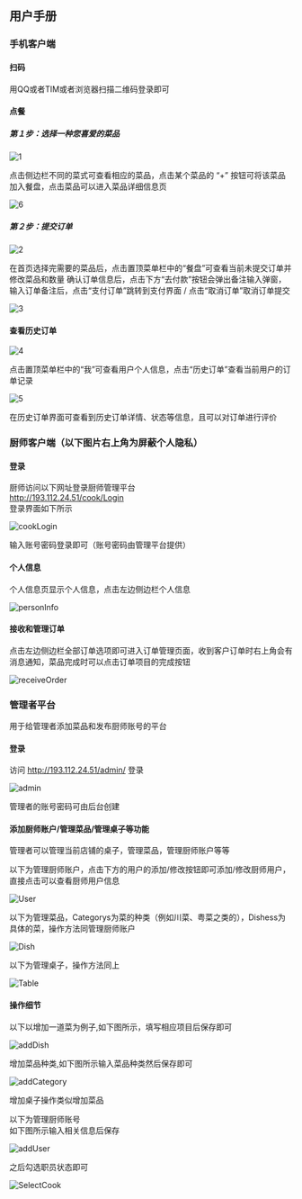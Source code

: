 ##  用户手册
###  手机客户端
#### 扫码
用QQ或者TIM或者浏览器扫描二维码登录即可
#### 点餐
#####  第１步：选择一种您喜爱的菜品
![1](../image/handbook/1.png)

点击侧边栏不同的菜式可查看相应的菜品，点击某个菜品的 “+” 按钮可将该菜品加入餐盘，点击菜品可以进入菜品详细信息页

![6](../image/handbook/6.png)

#####  第２步：提交订单
![2](../image/handbook/2.png)

在首页选择完需要的菜品后，点击置顶菜单栏中的“餐盘”可查看当前未提交订单并修改菜品和数量
确认订单信息后，点击下方“去付款”按钮会弹出备注输入弹窗，输入订单备注后，点击“支付订单”跳转到支付界面 / 点击“取消订单”取消订单提交

![3](../image/handbook/3.png)

####  查看历史订单
![4](../image/handbook/4.png)

点击置顶菜单栏中的“我”可查看用户个人信息，点击“历史订单”查看当前用户的订单记录

![5](../image/handbook/5.png)

在历史订单界面可查看到历史订单详情、状态等信息，且可以对订单进行评价

### 厨师客户端（以下图片右上角为屏蔽个人隐私）
#### 登录
厨师访问以下网址登录厨师管理平台\
http://193.112.24.51/cook/Login \
登录界面如下所示

![cookLogin](../image/handbook/cookLogin.png)

输入账号密码登录即可（账号密码由管理平台提供）

#### 个人信息
个人信息页显示个人信息，点击左边侧边栏个人信息

![personInfo](../image/handbook/personInfo.png)

#### 接收和管理订单
点击左边侧边栏全部订单选项即可进入订单管理页面，收到客户订单时右上角会有消息通知，菜品完成时可以点击订单项目的完成按钮

![receiveOrder](../image/handbook/receiveOrder.png)

### 管理者平台
用于给管理者添加菜品和发布厨师账号的平台
#### 登录
访问 http://193.112.24.51/admin/ 登录

![admin](../image/handbook/admin.png)

管理者的账号密码可由后台创建
#### 添加厨师账户/管理菜品/管理桌子等功能
管理者可以管理当前店铺的桌子，管理菜品，管理厨师账户等等

以下为管理厨师账户，点击下方的用户的添加/修改按钮即可添加/修改厨师用户，直接点击可以查看厨师用户信息

![User](../image/handbook/User.png)

以下为管理菜品，Categorys为菜的种类（例如川菜、粤菜之类的），Dishess为具体的菜，操作方法同管理厨师账户

![Dish](../image/handbook/Dish.png)

以下为管理桌子，操作方法同上

![Table](../image/handbook/Table.png)

#### 操作细节

以下以增加一道菜为例子,如下图所示，填写相应项目后保存即可

![addDish](../image/handbook/addDish.png)

增加菜品种类,如下图所示输入菜品种类然后保存即可

![addCategory](../image/handbook/addCategory.png)

增加桌子操作类似增加菜品

以下为管理厨师账号\
如下图所示输入相关信息后保存

![addUser](../image/handbook/addUser.png)

之后勾选职员状态即可

![SelectCook](../image/handbook/SelectCook.png)
